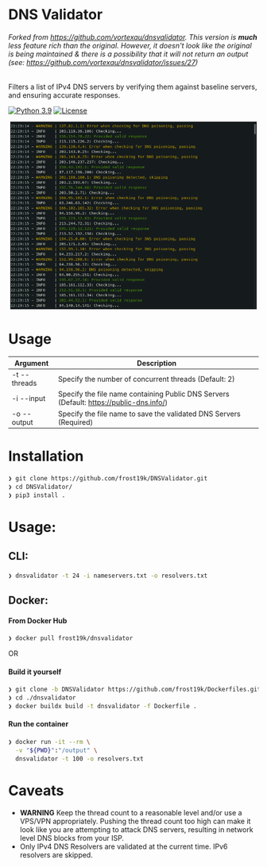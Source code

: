 # DNS Validator

###### Forked from https://github.com/vortexau/dnsvalidator. This version is **much** *less* feature rich than the original. However, it doesn't look like the original is being maintained & there is a possibility that it will not return an output (see: https://github.com/vortexau/dnsvalidator/issues/27)

Filters a list of IPv4 DNS servers by verifying them against baseline servers, and ensuring accurate responses.

[![Python 3.9](https://img.shields.io/badge/python-3.9-green.svg)](https://www.python.org/) [![License](https://img.shields.io/badge/license-GPL3-_red.svg)](https://www.gnu.org/licenses/gpl-3.0.en.html)

<p align="left"><img src="screenshots/DNSValidator.png" width="650"></p>

# Usage

| Argument      | Description                                                                                                  |
|---------------|--------------------------------------------------------------------------------------------------------------|
| -t  --threads | Specify the number of concurrent threads (Default: 2)
| -i  --input   | Specify the file name containing Public DNS Servers (Default: https://public-dns.info/)
| -o  --output  | Specify the file name to save the validated DNS Servers (Required)

# Installation
```bash
❯ git clone https://github.com/frost19k/DNSValidator.git
❯ cd DNSValidator/
❯ pip3 install .
```
# Usage:

## CLI:
```bash
❯ dnsvalidator -t 24 -i nameservers.txt -o resolvers.txt
```

## Docker:

#### From Docker Hub
```bash
❯ docker pull frost19k/dnsvalidator
```

OR

#### Build it yourself
```bash
❯ git clone -b DNSValidator https://github.com/frost19k/Dockerfiles.git ./dnsvalidator
❯ cd ./dnsvalidator
❯ docker buildx build -t dnsvalidator -f Dockerfile .
```

#### Run the container
```bash
❯ docker run -it --rm \
  -v "${PWD}":"/output" \
  dnsvalidator -t 100 -o resolvers.txt
```

# Caveats

* **WARNING** Keep the thread count to a reasonable level and/or use a VPS/VPN appropriately. Pushing the thread count too high can make it look like you are attempting to attack DNS servers, resulting in network level DNS blocks from your ISP.
* Only IPv4 DNS Resolvers are validated at the current time. IPv6 resolvers are skipped.
